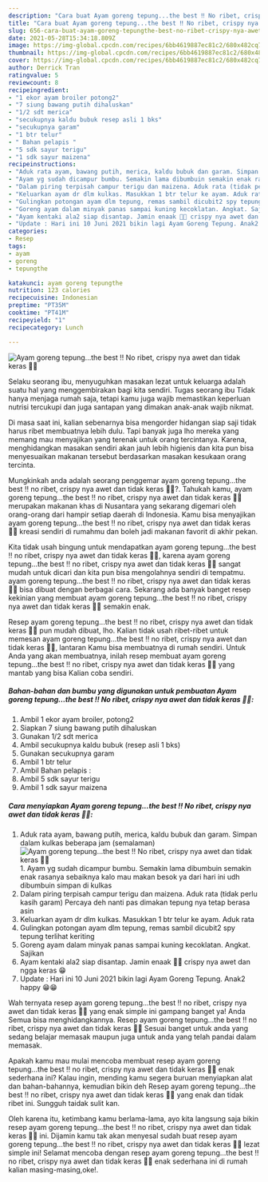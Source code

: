 ```yaml
---
description: "Cara buat Ayam goreng tepung...the best ‼️ No ribet, crispy nya awet dan tidak keras 👍🏻 Sederhana Untuk Jualan"
title: "Cara buat Ayam goreng tepung...the best ‼️ No ribet, crispy nya awet dan tidak keras 👍🏻 Sederhana Untuk Jualan"
slug: 656-cara-buat-ayam-goreng-tepungthe-best-no-ribet-crispy-nya-awet-dan-tidak-keras-sederhana-untuk-jualan
date: 2021-05-28T15:34:18.809Z
image: https://img-global.cpcdn.com/recipes/6bb4619887ec81c2/680x482cq70/ayam-goreng-tepungthe-best-‼️-no-ribet-crispy-nya-awet-dan-tidak-keras-👍🏻-foto-resep-utama.jpg
thumbnail: https://img-global.cpcdn.com/recipes/6bb4619887ec81c2/680x482cq70/ayam-goreng-tepungthe-best-‼️-no-ribet-crispy-nya-awet-dan-tidak-keras-👍🏻-foto-resep-utama.jpg
cover: https://img-global.cpcdn.com/recipes/6bb4619887ec81c2/680x482cq70/ayam-goreng-tepungthe-best-‼️-no-ribet-crispy-nya-awet-dan-tidak-keras-👍🏻-foto-resep-utama.jpg
author: Derrick Tran
ratingvalue: 5
reviewcount: 8
recipeingredient:
- "1 ekor ayam broiler potong2"
- "7 siung bawang putih dihaluskan"
- "1/2 sdt merica"
- "secukupnya kaldu bubuk resep asli 1 bks"
- "secukupnya garam"
- "1 btr telur"
- " Bahan pelapis "
- "5 sdk sayur terigu"
- "1 sdk sayur maizena"
recipeinstructions:
- "Aduk rata ayam, bawang putih, merica, kaldu bubuk dan garam. Simpan dalam kulkas beberapa jam (semalaman)"
- "Ayam yg sudah dicampur bumbu. Semakin lama dibumbuin semakin enak rasanya sebaiknya kalo mau makan besok ya dari hari ini udh dibumbuin simpan di kulkas"
- "Dalam piring terpisah campur terigu dan maizena. Aduk rata (tidak perlu kasih garam) Percaya deh nanti pas dimakan tepung nya tetap berasa asin"
- "Keluarkan ayam dr dlm kulkas. Masukkan 1 btr telur ke ayam. Aduk rata"
- "Gulingkan potongan ayam dlm tepung, remas sambil dicubit2 spy tepung terlihat keriting"
- "Goreng ayam dalam minyak panas sampai kuning kecoklatan. Angkat. Sajikan"
- "Ayam kentaki ala2 siap disantap. Jamin enaak 👍🏻 crispy nya awet dan ngga keras 😁"
- "Update : Hari ini 10 Juni 2021 bikin lagi Ayam Goreng Tepung. Anak2 happy 😁😁"
categories:
- Resep
tags:
- ayam
- goreng
- tepungthe

katakunci: ayam goreng tepungthe 
nutrition: 123 calories
recipecuisine: Indonesian
preptime: "PT35M"
cooktime: "PT41M"
recipeyield: "1"
recipecategory: Lunch

---
```



![Ayam goreng tepung...the best ‼️ No ribet, crispy nya awet dan tidak keras 👍🏻](https://img-global.cpcdn.com/recipes/6bb4619887ec81c2/680x482cq70/ayam-goreng-tepungthe-best-‼️-no-ribet-crispy-nya-awet-dan-tidak-keras-👍🏻-foto-resep-utama.jpg)

Selaku seorang ibu, menyuguhkan masakan lezat untuk keluarga adalah suatu hal yang menggembirakan bagi kita sendiri. Tugas seorang ibu Tidak hanya menjaga rumah saja, tetapi kamu juga wajib memastikan keperluan nutrisi tercukupi dan juga santapan yang dimakan anak-anak wajib nikmat.

Di masa  saat ini, kalian sebenarnya bisa mengorder hidangan siap saji tidak harus ribet membuatnya lebih dulu. Tapi banyak juga lho mereka yang memang mau menyajikan yang terenak untuk orang tercintanya. Karena, menghidangkan masakan sendiri akan jauh lebih higienis dan kita pun bisa menyesuaikan makanan tersebut berdasarkan masakan kesukaan orang tercinta. 



Mungkinkah anda adalah seorang penggemar ayam goreng tepung...the best ‼️ no ribet, crispy nya awet dan tidak keras 👍🏻?. Tahukah kamu, ayam goreng tepung...the best ‼️ no ribet, crispy nya awet dan tidak keras 👍🏻 merupakan makanan khas di Nusantara yang sekarang digemari oleh orang-orang dari hampir setiap daerah di Indonesia. Kamu bisa menyajikan ayam goreng tepung...the best ‼️ no ribet, crispy nya awet dan tidak keras 👍🏻 kreasi sendiri di rumahmu dan boleh jadi makanan favorit di akhir pekan.

Kita tidak usah bingung untuk mendapatkan ayam goreng tepung...the best ‼️ no ribet, crispy nya awet dan tidak keras 👍🏻, karena ayam goreng tepung...the best ‼️ no ribet, crispy nya awet dan tidak keras 👍🏻 sangat mudah untuk dicari dan kita pun bisa mengolahnya sendiri di tempatmu. ayam goreng tepung...the best ‼️ no ribet, crispy nya awet dan tidak keras 👍🏻 bisa dibuat dengan berbagai cara. Sekarang ada banyak banget resep kekinian yang membuat ayam goreng tepung...the best ‼️ no ribet, crispy nya awet dan tidak keras 👍🏻 semakin enak.

Resep ayam goreng tepung...the best ‼️ no ribet, crispy nya awet dan tidak keras 👍🏻 pun mudah dibuat, lho. Kalian tidak usah ribet-ribet untuk memesan ayam goreng tepung...the best ‼️ no ribet, crispy nya awet dan tidak keras 👍🏻, lantaran Kamu bisa membuatnya di rumah sendiri. Untuk Anda yang akan membuatnya, inilah resep membuat ayam goreng tepung...the best ‼️ no ribet, crispy nya awet dan tidak keras 👍🏻 yang mantab yang bisa Kalian coba sendiri.

<!--inarticleads1-->

##### Bahan-bahan dan bumbu yang digunakan untuk pembuatan Ayam goreng tepung...the best ‼️ No ribet, crispy nya awet dan tidak keras 👍🏻:

1. Ambil 1 ekor ayam broiler, potong2
1. Siapkan 7 siung bawang putih dihaluskan
1. Gunakan 1/2 sdt merica
1. Ambil secukupnya kaldu bubuk (resep asli 1 bks)
1. Gunakan secukupnya garam
1. Ambil 1 btr telur
1. Ambil  Bahan pelapis :
1. Ambil 5 sdk sayur terigu
1. Ambil 1 sdk sayur maizena




<!--inarticleads2-->

##### Cara menyiapkan Ayam goreng tepung...the best ‼️ No ribet, crispy nya awet dan tidak keras 👍🏻:

1. Aduk rata ayam, bawang putih, merica, kaldu bubuk dan garam. Simpan dalam kulkas beberapa jam (semalaman)
<img src="https://img-global.cpcdn.com/steps/86788adf8e2346f7/160x128cq70/ayam-goreng-tepungthe-best-‼️-no-ribet-crispy-nya-awet-dan-tidak-keras-👍🏻-langkah-memasak-1-foto.jpg" alt="Ayam goreng tepung...the best ‼️ No ribet, crispy nya awet dan tidak keras 👍🏻">1. Ayam yg sudah dicampur bumbu. Semakin lama dibumbuin semakin enak rasanya sebaiknya kalo mau makan besok ya dari hari ini udh dibumbuin simpan di kulkas
1. Dalam piring terpisah campur terigu dan maizena. Aduk rata (tidak perlu kasih garam) Percaya deh nanti pas dimakan tepung nya tetap berasa asin
1. Keluarkan ayam dr dlm kulkas. Masukkan 1 btr telur ke ayam. Aduk rata
1. Gulingkan potongan ayam dlm tepung, remas sambil dicubit2 spy tepung terlihat keriting
1. Goreng ayam dalam minyak panas sampai kuning kecoklatan. Angkat. Sajikan
1. Ayam kentaki ala2 siap disantap. Jamin enaak 👍🏻 crispy nya awet dan ngga keras 😁
1. Update : Hari ini 10 Juni 2021 bikin lagi Ayam Goreng Tepung. Anak2 happy 😁😁




Wah ternyata resep ayam goreng tepung...the best ‼️ no ribet, crispy nya awet dan tidak keras 👍🏻 yang enak simple ini gampang banget ya! Anda Semua bisa menghidangkannya. Resep ayam goreng tepung...the best ‼️ no ribet, crispy nya awet dan tidak keras 👍🏻 Sesuai banget untuk anda yang sedang belajar memasak maupun juga untuk anda yang telah pandai dalam memasak.

Apakah kamu mau mulai mencoba membuat resep ayam goreng tepung...the best ‼️ no ribet, crispy nya awet dan tidak keras 👍🏻 enak sederhana ini? Kalau ingin, mending kamu segera buruan menyiapkan alat dan bahan-bahannya, kemudian bikin deh Resep ayam goreng tepung...the best ‼️ no ribet, crispy nya awet dan tidak keras 👍🏻 yang enak dan tidak ribet ini. Sungguh taidak sulit kan. 

Oleh karena itu, ketimbang kamu berlama-lama, ayo kita langsung saja bikin resep ayam goreng tepung...the best ‼️ no ribet, crispy nya awet dan tidak keras 👍🏻 ini. Dijamin kamu tak akan menyesal sudah buat resep ayam goreng tepung...the best ‼️ no ribet, crispy nya awet dan tidak keras 👍🏻 lezat simple ini! Selamat mencoba dengan resep ayam goreng tepung...the best ‼️ no ribet, crispy nya awet dan tidak keras 👍🏻 enak sederhana ini di rumah kalian masing-masing,oke!.


